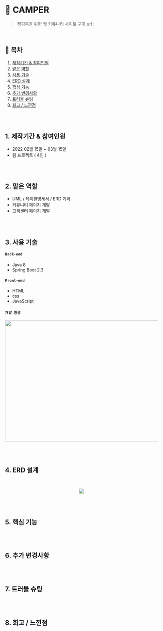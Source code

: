 # :pushpin: CAMPER
> 캠핑족을 위한 웹 커뮤니티 사이트 구축
> url : 

</br>

## :bookmark: 목차
1. [제작기간 & 참여인원](#1-제작기간--참여인원)
2. [맡은 역할](#2-맡은-역할)
3. [사용 기술](#3-사용-기술)
4. [ERD 설계](#4-ERD-설계)
5. [핵심 기능](#5-핵심-기능)
6. [추가 변경사항](#6-추가-변경사항)
7. [트러블 슈팅](#7-트러블-슈팅)
8. [회고 / 느낀점](#8-회고--느낀점)

</br></br>

## 1. 제작기간 & 참여인원
- 2022 02월 15일 ~ 03월 15일
- 팀 프로젝트 ( 4인 )

</br></br>

## 2. 맡은 역할
- UML / 테이블명세서 / ERD 기획
- 커뮤니티 페이지 개발
- 고객센터 페이지 개발

</br></br>

## 3. 사용 기술
#### `Back-end`
  - Java 8
  - Spring Boot 2.3

#### `Front-end`
  - HTML
  - css
  - JavaScript

#### `개발 환경`
<p align="center">
<img src="https://user-images.githubusercontent.com/107043926/173319952-bf310141-537e-4820-88dc-05bb27d17615.png"
     width="1000" height="400">
</p>

</br></br>

## 4. ERD 설계
<br/>
<p align="center">
<img src="https://user-images.githubusercontent.com/107043926/173349847-2f931a2d-9fdb-49c1-907f-73e442e0a997.png">
</p>

</br></br>

## 5. 핵심 기능


</br></br>


## 6. 추가 변경사항


</br></br>

## 7. 트러블 슈팅


</br></br>

## 8. 회고 / 느낀점

</br></br>

